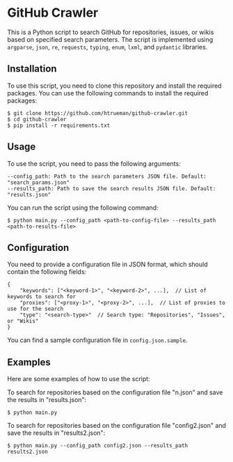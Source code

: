# GitHub Crawler

This is a Python script to search GitHub for repositories, issues, or wikis based on specified search parameters. The script is implemented using `argparse`, `json`, `re`, `requests`, `typing`, `enum`, `lxml`, and `pydantic` libraries.

## Installation

To use this script, you need to clone this repository and install the required packages. You can use the following commands to install the required packages:

```
$ git clone https://github.com/htrueman/github-crawler.git
$ cd github-crawler
$ pip install -r requirements.txt
```

## Usage

To use the script, you need to pass the following arguments:

```
--config_path: Path to the search parameters JSON file. Default: "search_params.json"
--results_path: Path to save the search results JSON file. Default: "results.json"
```

You can run the script using the following command:

```
$ python main.py --config_path <path-to-config-file> --results_path <path-to-results-file>
```

## Configuration

You need to provide a configuration file in JSON format, which should contain the following fields:

```
{
    "keywords": ["<keyword-1>", "<keyword-2>", ...],  // List of keywords to search for
    "proxies": ["<proxy-1>", "<proxy-2>", ...],  // List of proxies to use for the search
    "type": "<search-type>"  // Search type: "Repositories", "Issues", or "Wikis"
}
```

You can find a sample configuration file in `config.json.sample`.

## Examples

Here are some examples of how to use the script:

To search for repositories based on the configuration file "n.json" and save the results in "results.json":

```
$ python main.py
```

To search for repositories based on the configuration file "config2.json" and save the results in "results2.json":

```
$ python main.py --config_path config2.json --results_path results2.json
```
